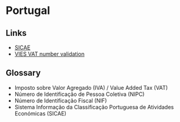 # Portugal

## Links

- [SICAE](http://www.sicae.pt/Consulta.aspx)
- [VIES VAT number validation](https://ec.europa.eu/taxation_customs/vies/#/vat-validation)

## Glossary

- Imposto sobre Valor Agregado (IVA) / Value Added Tax (VAT)
- Número de Identificação de Pessoa Coletiva (NIPC)
- Número de Identificação Fiscal (NIF)
- Sistema Informação da Classificação Portuguesa de Atividades Económicas (SICAE)
